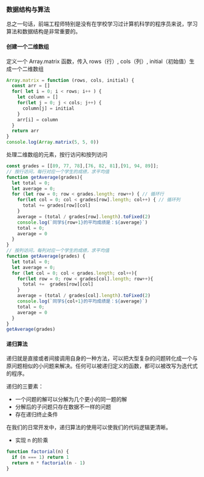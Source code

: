 ### 数据结构与算法
总之一句话，前端工程师特别是没有在学校学习过计算机科学的程序员来说，学习算法和数据结构是非常重要的。

#### 创建一个二维数组
定义一个 Array.matrix 函数，传入 rows（行）, cols（列）, initial（初始值）生成一个二维数组
```js
Array.matrix = function (rows, cols, initial) {
  const arr = []
  for( let i = 0; i < rows; i++ ) {
    let column = []
    for(let j = 0; j < cols; j++) {
      column[j] = initial
    }
    arr[i] = column
  }
  return arr
}
console.log(Array.matrix(5, 5, 0))
```
处理二维数组的元素，按行访问和按列访问
```js
const grades = [[89, 77, 78],[76, 82, 81],[91, 94, 89]];
// 按行访问，每行对应一个学生的成绩，求平均值
function getAverage(grades){
  let total = 0;
  let average = 0;
  for (let row = 0; row < grades.length; row++) { // 循环行
    for(let col = 0; col < grades[row].length; col++) { // 循环列
      total += grades[row][col]
    }
    average = (total / grades[row].length).toFixed(2)
    console.log(`同学${row+1}的平均成绩是：${average}`)
    total = 0;
    average = 0
  }
}
// 按列访问，每列对应一个学生的成绩，求平均值
function getAverage(grades) {
  let total = 0;
  let average = 0;
  for (let col = 0; col < grades.length; col++){
    for(let row = 0; row < grades[col].length; row++){
      total +=  grades[row][col]
    }
    average = (total / grades[col].length).toFixed(2)
    console.log(`同学${col+1}的平均成绩是：${average}`)
    total = 0;
    average = 0
  }
}
getAverage(grades)
```

#### 递归算法
递归就是直接或者间接调用自身的一种方法，可以把大型复杂的问题转化成一个与原问题相似的小问题来解决。任何可以被递归定义的函数，都可以被改写为迭代式的程序。

递归的三要素：
- 一个问题的解可以分解为几个更小的同一题的解
- 分解后的子问题只存在数据不一样的问题
- 存在递归终止条件

在我们的日常开发中，递归算法的使用可以使我们的代码逻辑更清晰。
- 实现 n 的阶乘
```js
function factorial(n) {
  if (n === 1) return 1
  return n * factorial(n - 1)
}
```

